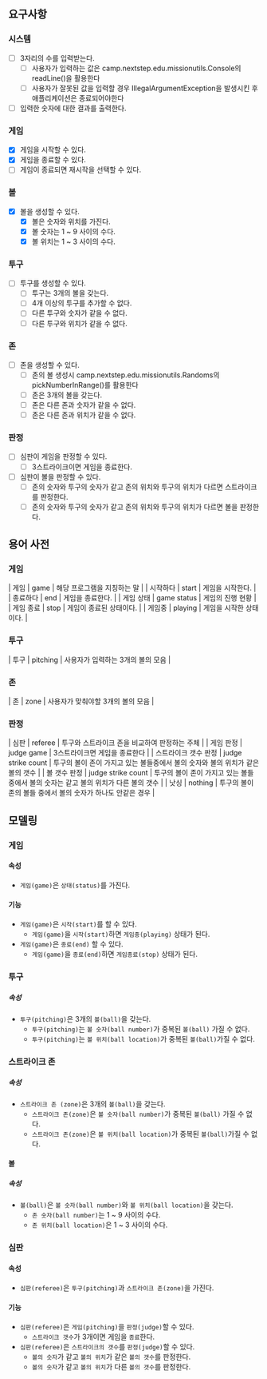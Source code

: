 ## 요구사항
### 시스템
- [ ] 3자리의 수를 입력받는다.
  - [ ] 사용자가 입력하는 값은 camp.nextstep.edu.missionutils.Console의 readLine()을 활용한다
  - [ ] 사용자가 잘못된 값을 입력할 경우 IllegalArgumentException을 발생시킨 후 애플리케이션은 종료되어야한다
- [ ] 입력한 숫자에 대한 결과를 출력한다.

### 게임
- [x] 게임을 시작할 수 있다.
- [x] 게임을 종료할 수 있다.
- [ ] 게임이 종료되면 재시작을 선택할 수 있다.

### 볼
- [x] 볼을 생성할 수 있다.
  - [x] 볼은 숫자와 위치를 가진다.
  - [x] 볼 숫자는 1 ~ 9 사이의 수다.
  - [x] 볼 위치는 1 ~ 3 사이의 수다.

### 투구 
- [ ] 투구를 생성할 수 있다.
    - [ ] 투구는 3개의 볼을 갖는다.
    - [ ] 4개 이상의 투구를 추가할 수 없다.
    - [ ] 다른 투구와 숫자가 같을 수 없다.
    - [ ] 다른 투구와 위치가 같을 수 없다.
    
### 존
- [ ] 존을 생성할 수 있다.
  - [ ] 존의 볼 생성시 camp.nextstep.edu.missionutils.Randoms의 pickNumberInRange()를 활용한다
  - [ ] 존은 3개의 볼을 갖는다.
  - [ ] 존은 다른 존과 숫자가 같을 수 없다.
  - [ ] 존은 다른 존과 위치가 같을 수 없다.

### 판정
- [ ] 심판이 게임을 판정할 수 있다.
    - [ ] 3스트라이크이면 게임을 종료한다.
- [ ] 심판이 볼을 판정할 수 있다.
    - [ ] 존의 숫자와 투구의 숫자가 같고 존의 위치와 투구의 위치가 다르면 스트라이크를 판정한다.
    - [ ] 존의 숫자와 투구의 숫자가 같고 존의 위치와 투구의 위치가 다르면 볼을 판정한다.

## 용어 사전

### 게임
| 게임 | game | 해당 프로그램을 지칭하는 말 |
| 시작하다 | start | 게임을 시작한다. |
| 종료하다 | end | 게임을 종료한다. |
| 게임 상태 | game status | 게임의 진행 현황 |
| 게임 종료 | stop | 게임이 종료된 상태이다. |
| 게임중 | playing | 게임을 시작한 상태이다. |

### 투구
| 투구 | pitching | 사용자가 입력하는 3개의 볼의 모음 |

### 존
| 존 | zone | 사용자가 맞춰야할 3개의 볼의 모음 |

### 판정
| 심판 | referee | 투구와 스트라이크 존을 비교하여 판정하는 주체 |
| 게임 판정 | judge game | 3스트라이크면 게임을 종료한다 |
| 스트라이크 갯수 판정 | judge strike count | 투구의 볼이 존이 가지고 있는 볼들중에서 볼의 숫자와 볼의 위치가 같은 볼의 갯수 |
| 볼 갯수 판정 | judge strike count | 투구의 볼이 존이 가지고 있는 볼들중에서 볼의 숫자는 같고 볼의 위치가 다른 볼의 갯수 |
| 낫싱 | nothing | 투구의 볼이 존의 볼들 중에서 볼의 숫자가 하나도 안같은 경우 |

## 모델링

### 게임
#### 속성
- `게임(game)`은 `상태(status)`를 가진다.
#### 기능
- `게임(game)`은 `시작(start)`를 할 수 있다.
    - `게임(game)`을 `시작(start)`하면 `게임중(playing)` 상태가 된다.
- `게임(game)`은 `종료(end)` 할 수 있다.
    - `게임(game)`을 `종료(end)`하면 `게임종료(stop)` 상태가 된다.

### 투구
##### 속성
- `투구(pitching)`은 3개의 `볼(ball)`을 갖는다.
  - `투구(pitching)`는 `볼 숫자(ball number)`가 중복된 `볼(ball)` 가질 수 없다.
  - `투구(pitching)`는 `볼 위치(ball location)`가 중복된 `볼(ball)`가질 수 없다.

### 스트라이크 존
##### 속성
- `스트라이크 존 (zone)`은 3개의 `볼(ball)`을 갖는다.
    - `스트라이크 존(zone)`은 `볼 숫자(ball number)`가 중복된 `볼(ball)` 가질 수 없다.
    - `스트라이크 존(zone)`은 `볼 위치(ball location)`가 중복된 `볼(ball)`가질 수 없다.

#### 볼
##### 속성
- `볼(ball)`은 `볼 숫자(ball number)`와 `볼 위치(ball location)`을 갖는다.
  - `존 숫자(ball number)`는 1 ~ 9 사이의 수다.
  - `존 위치(ball location)`은 1 ~ 3 사이의 수다.

### 심판
#### 속성
- `심판(referee)`은 `투구(pitching)`과  `스트라이크 존(zone)`을 가진다.
#### 기능
- `심판(referee)`은 `게임(pitching)`을 `판정(judge)`할 수 있다.
  - `스트라이크 갯수`가 3개이면 게임을 `종료`한다. 
- `심판(referee)`은 `스트라이크의 갯수`를 `판정(judge)`할 수 있다.
  - `볼의 숫자`가 같고 `볼의 위치`가 같은 `볼의 갯수`를 판정한다.
  - `볼의 숫자`가 같고 `볼의 위치`가 다른 `볼의 갯수`를 판정한다.
